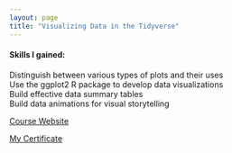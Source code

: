 ```yaml
---
layout: page
title: "Visualizing Data in the Tidyverse"
---
```


#### Skills I gained:
Distinguish between various types of plots and their uses  
Use the ggplot2 R package to develop data visualizations  
Build effective data summary tables  
Build data animations for visual storytelling  

[Course Website](https://www.coursera.org/learn/tidyverse-visualize-data?specialization=tidyverse-data-science-r)

[My Certificate](https://www.coursera.org/account/accomplishments/certificate/WBB8RY4AC63Q)

